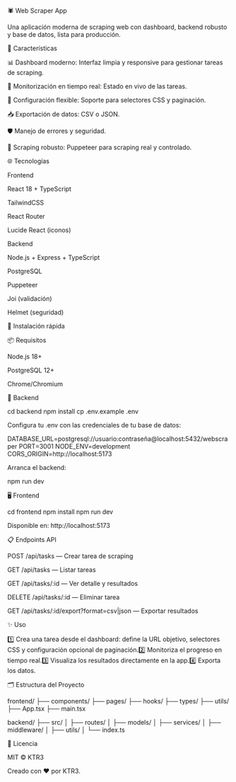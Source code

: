 🕷️ Web Scraper App

Una aplicación moderna de scraping web con dashboard, backend robusto y base de datos, lista para producción.

🚀 Características

📊 Dashboard moderno: Interfaz limpia y responsive para gestionar tareas de scraping.

🔄 Monitorización en tiempo real: Estado en vivo de las tareas.

🔗 Configuración flexible: Soporte para selectores CSS y paginación.

📥 Exportación de datos: CSV o JSON.

🛡️ Manejo de errores y seguridad.

🧹 Scraping robusto: Puppeteer para scraping real y controlado.

🌐 Tecnologías

Frontend

React 18 + TypeScript

TailwindCSS

React Router

Lucide React (iconos)

Backend

Node.js + Express + TypeScript

PostgreSQL

Puppeteer

Joi (validación)

Helmet (seguridad)

🚀 Instalación rápida

📦 Requisitos

Node.js 18+

PostgreSQL 12+

Chrome/Chromium

📂 Backend

cd backend
npm install
cp .env.example .env

Configura tu .env con las credenciales de tu base de datos:

DATABASE_URL=postgresql://usuario:contraseña@localhost:5432/webscraper
PORT=3001
NODE_ENV=development
CORS_ORIGIN=http://localhost:5173

Arranca el backend:

npm run dev

🖥️ Frontend

cd frontend
npm install
npm run dev

Disponible en: http://localhost:5173

📋 Endpoints API

POST /api/tasks — Crear tarea de scraping

GET /api/tasks — Listar tareas

GET /api/tasks/:id — Ver detalle y resultados

DELETE /api/tasks/:id — Eliminar tarea

GET /api/tasks/:id/export?format=csv|json — Exportar resultados

✨ Uso

1️⃣ Crea una tarea desde el dashboard: define la URL objetivo, selectores CSS y configuración opcional de paginación.2️⃣ Monitoriza el progreso en tiempo real.3️⃣ Visualiza los resultados directamente en la app.4️⃣ Exporta los datos.

🗂️ Estructura del Proyecto

frontend/
├── components/
├── pages/
├── hooks/
├── types/
├── utils/
├── App.tsx
├── main.tsx

backend/
├── src/
│   ├── routes/
│   ├── models/
│   ├── services/
│   ├── middleware/
│   ├── utils/
│   └── index.ts

📜 Licencia

MIT © KTR3

Creado con ❤️ por KTR3.

